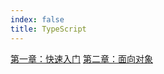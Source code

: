```yaml
---
index: false
title: TypeScript
---
```

[第一章：快速入门](%E7%AC%AC%E4%B8%80%E7%AB%A0%EF%BC%9A%E5%BF%AB%E9%80%9F%E5%85%A5%E9%97%A8.md)
[第二章：面向对象](%E7%AC%AC%E4%BA%8C%E7%AB%A0%EF%BC%9A%E9%9D%A2%E5%90%91%E5%AF%B9%E8%B1%A1.md)